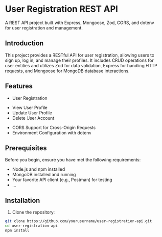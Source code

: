# User Registration REST API

A REST API project built with Express, Mongoose, Zod, CORS, and dotenv for user registration and management.

## Introduction

This project provides a RESTful API for user registration, allowing users to sign up, log in, and manage their profiles. It includes CRUD operations for user entities and utilizes Zod for data validation, Express for handling HTTP requests, and Mongoose for MongoDB database interactions.

## Features

- User Registration
<!-- - User Login -->
- View User Profile
- Update User Profile
- Delete User Account
<!-- - Password Hashing for Security -->
<!-- - Input Validation with Zod -->
- CORS Support for Cross-Origin Requests
- Environment Configuration with dotenv

## Prerequisites

Before you begin, ensure you have met the following requirements:

- Node.js and npm installed
- MongoDB installed and running
- Your favorite API client (e.g., Postman) for testing
- ...

## Installation
1. Clone the repository:

```bash
git clone https://github.com/yourusername/user-registration-api.git
cd user-registration-api
npm install
```


